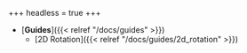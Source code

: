+++
headless = true
+++

- [**Guides**]({{< relref "/docs/guides" >}})
    - [2D Rotation]({{< relref "/docs/guides/2d_rotation" >}})
    <!-- - [Make 2D Cartesian Axes]({{< relref "/docs/guides/plot_vector" >}})
    - [Plot 2D Vector]({{< relref "/docs/guides/plot_vector" >}})
    - [Make 3D Cartesian Axes]({{< relref "/docs/guides/plot_vector" >}})
    - [Plot 3D Vector]({{< relref "/docs/guides/plot_vector" >}}) -->
 